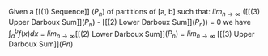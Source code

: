 Given a [[(1) Sequence]] $(P_n)$ of partitions of \[a, b] such that:
$lim_{n \rightarrow \infty}$ ([[(3) Upper Darboux Sum]]$(P_n)$ - [[(2) Lower Darboux Sum]]$(P_n)$) = 0 we have
${\int_{a}^b}f(x) dx$ = $lim_{n \rightarrow \infty}$[[(2) Lower Darboux Sum]]$(P_n)$ =  $lim_{n \rightarrow \infty}$ [[(3) Upper Darboux Sum]]$(Pn)$

